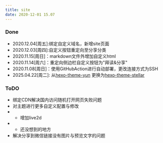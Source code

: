 ```yaml
---
title: site
date: 2020-12-01 15.07
---
```

### Done
* 2020.12.04[周五]:绑定自定义域名，新增site页面
* 2020.12.03[周四]:自定义按钮重定向至分享分类
* 2020.11.15[周日]：markdown文件外增加自定义html
* 2020.11.14[周六]：重定向侧边栏自定义按钮为"拜读&分享"
* 2020.11.08[周日]：使用GitHubAction进行自动部署，更改连接方式为SSH
* 2025.04.22[周二]: 从[hexo-theme-yun](https://github.com/YunYouJun/hexo-theme-yun) 更换为[hexo-theme-stellar](https://github.com/xaoxuu/hexo-theme-stellar/tree/1.29.1)


### ToDO
* 绑定CDN解决国内访问随机打开网页失败问题
* 对主题进行更多自定义配置与修改
* * 增加live2d
* * 还没想到的地方
* 解决分享到微信链接没有图片与预览文字的问题
